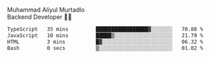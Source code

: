 Muhammad Aliyul Murtadlo
<br>
Backend Developer 👨‍💻
<br>
<!--START_SECTION:waka-->

```txt
TypeScript   35 mins         █████████████████▓░░░░░░░   70.88 %
JavaScript   10 mins         █████▒░░░░░░░░░░░░░░░░░░░   21.79 %
HTML         3 mins          █▓░░░░░░░░░░░░░░░░░░░░░░░   06.32 %
Bash         0 secs          ▒░░░░░░░░░░░░░░░░░░░░░░░░   01.02 %
```

<!--END_SECTION:waka-->
